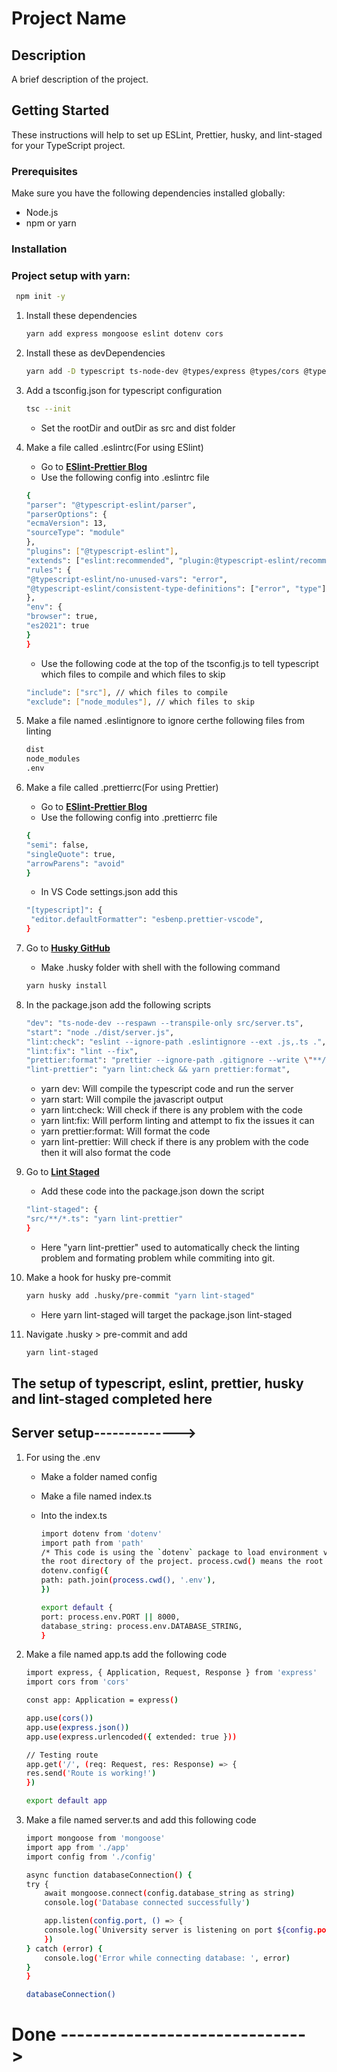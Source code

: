 # Project Name

## Description

A brief description of the project.

## Getting Started

These instructions will help to set up ESLint, Prettier, husky, and lint-staged for your TypeScript project.

### Prerequisites

Make sure you have the following dependencies installed globally:

- Node.js
- npm or yarn

### Installation

### Project setup with yarn:

```bash
 npm init -y
```

1. Install these dependencies

   ```bash
   yarn add express mongoose eslint dotenv cors
   ```

2. Install these as devDependencies

   ```bash
   yarn add -D typescript ts-node-dev @types/express @types/cors @typescript-eslint/eslint-plugin @typescript-eslint/parser eslint-config-prettier prettier lint-staged husky
   ```

3. Add a tsconfig.json for typescript configuration

   ```bash
   tsc --init
   ```

   - Set the rootDir and outDir as src and dist folder

4. Make a file called .eslintrc(For using ESlint)

   - Go to **[ESlint-Prettier Blog](https://blog.logrocket.com/linting-typescript-eslint-prettier/)**
   - Use the following config into .eslintrc file

   ```bash
   {
   "parser": "@typescript-eslint/parser",
   "parserOptions": {
   "ecmaVersion": 13,
   "sourceType": "module"
   },
   "plugins": ["@typescript-eslint"],
   "extends": ["eslint:recommended", "plugin:@typescript-eslint/recommended", "prettier"],
   "rules": {
   "@typescript-eslint/no-unused-vars": "error",
   "@typescript-eslint/consistent-type-definitions": ["error", "type"]
   },
   "env": {
   "browser": true,
   "es2021": true
   }
   }
   ```

   - Use the following code at the top of the tsconfig.js to tell typescript which files to compile and which files to skip

   ```bash
   "include": ["src"], // which files to compile
   "exclude": ["node_modules"], // which files to skip
   ```

5. Make a file named .eslintignore to ignore certhe following files from linting

   ```bash
   dist
   node_modules
   .env
   ```

6. Make a file called .prettierrc(For using Prettier)

   - Go to **[ESlint-Prettier Blog](https://blog.logrocket.com/linting-typescript-eslint-prettier/)**
   - Use the following config into .prettierrc file

   ```bash
   {
   "semi": false,
   "singleQuote": true,
   "arrowParens": "avoid"
   }
   ```

   - In VS Code settings.json add this

   ```bash
   "[typescript]": {
    "editor.defaultFormatter": "esbenp.prettier-vscode",
   }
   ```

7. Go to **[Husky GitHub](https://typicode.github.io/husky/getting-started.html)**

   - Make .husky folder with shell with the following command

   ```bash
   yarn husky install
   ```

8. In the package.json add the following scripts

   ```bash
   "dev": "ts-node-dev --respawn --transpile-only src/server.ts",
   "start": "node ./dist/server.js",
   "lint:check": "eslint --ignore-path .eslintignore --ext .js,.ts .",
   "lint:fix": "lint --fix",
   "prettier:format": "prettier --ignore-path .gitignore --write \"**/*.+(js|ts|json)\"",
   "lint-prettier": "yarn lint:check && yarn prettier:format",
   ```

   - yarn dev: Will compile the typescript code and run the server
   - yarn start: Will compile the javascript output
   - yarn lint:check: Will check if there is any problem with the code
   - yarn lint:fix: Will perform linting and attempt to fix the issues it can
   - yarn prettier:format: Will format the code
   - yarn lint-prettier: Will check if there is any problem with the code then it will also format the code

9. Go to **[Lint Staged](https://www.npmjs.com/package/lint-staged?activeTab=readme)**

   - Add these code into the package.json down the script

   ```bash
   "lint-staged": {
   "src/**/*.ts": "yarn lint-prettier"
   }
   ```

   - Here "yarn lint-prettier" used to automatically check the linting problem and formating problem while commiting into git.

10. Make a hook for husky pre-commit

    ```bash
    yarn husky add .husky/pre-commit "yarn lint-staged"
    ```

    - Here yarn lint-staged will target the package.json lint-staged

11. Navigate .husky > pre-commit and add
    ```bash
    yarn lint-staged
    ```

## The setup of typescript, eslint, prettier, husky and lint-staged completed here

## Server setup-------------->

1.  For using the .env

    - Make a folder named config
    - Make a file named index.ts
    - Into the index.ts

      ```bash
      import dotenv from 'dotenv'
      import path from 'path'
      /* This code is using the `dotenv` package to load environment variables from a `.env` file located in
      the root directory of the project. process.cwd() means the root directory */
      dotenv.config({
      path: path.join(process.cwd(), '.env'),
      })

      export default {
      port: process.env.PORT || 8000,
      database_string: process.env.DATABASE_STRING,
      }
      ```

2.  Make a file named app.ts add the following code

    ```bash
    import express, { Application, Request, Response } from 'express'
    import cors from 'cors'

    const app: Application = express()

    app.use(cors())
    app.use(express.json())
    app.use(express.urlencoded({ extended: true }))

    // Testing route
    app.get('/', (req: Request, res: Response) => {
    res.send('Route is working!')
    })

    export default app
    ```

3.  Make a file named server.ts and add this following code

    ```bash
    import mongoose from 'mongoose'
    import app from './app'
    import config from './config'

    async function databaseConnection() {
    try {
        await mongoose.connect(config.database_string as string)
        console.log('Database connected successfully')

        app.listen(config.port, () => {
        console.log(`University server is listening on port ${config.port}`)
        })
    } catch (error) {
        console.log('Error while connecting database: ', error)
    }
    }

    databaseConnection()
    ```

# Done ------------------------------>
